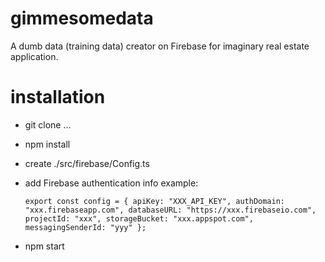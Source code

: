 # gimmesomedata
A dumb data (training data) creator on Firebase for imaginary real estate application.

# installation
* git clone ...
* npm install
* create ./src/firebase/Config.ts
* add Firebase authentication info example:

    `export const config = {
        apiKey: "XXX_API_KEY",
        authDomain: "xxx.firebaseapp.com",
        databaseURL: "https://xxx.firebaseio.com",
        projectId: "xxx",
        storageBucket: "xxx.appspot.com",
        messagingSenderId: "yyy"
    };`
* npm start